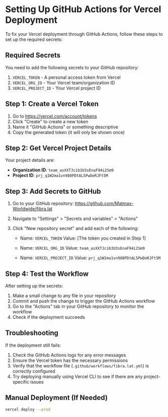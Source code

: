 # Setting Up GitHub Actions for Vercel Deployment

To fix your Vercel deployment through GitHub Actions, follow these steps to set up the required secrets:

## Required Secrets

You need to add the following secrets to your GitHub repository:

1. `VERCEL_TOKEN` - A personal access token from Vercel
2. `VERCEL_ORG_ID` - Your Vercel team/organization ID
3. `VERCEL_PROJECT_ID` - Your Vercel project ID

## Step 1: Create a Vercel Token

1. Go to https://vercel.com/account/tokens
2. Click "Create" to create a new token
3. Name it "GitHub Actions" or something descriptive
4. Copy the generated token (it will only be shown once)

## Step 2: Get Vercel Project Details

Your project details are:
- **Organization ID**: `team_asXXTJcib3U3sEnaF94i2Sm9`
- **Project ID**: `prj_q1W2ma1vn980PDtAL5PwDeRJFt5M`

## Step 3: Add Secrets to GitHub

1. Go to your GitHub repository: https://github.com/Matmax-Worldwide/fibra.lat
2. Navigate to "Settings" > "Secrets and variables" > "Actions"
3. Click "New repository secret" and add each of the following:

   - Name: `VERCEL_TOKEN`
     Value: [The token you created in Step 1]
   
   - Name: `VERCEL_ORG_ID`
     Value: `team_asXXTJcib3U3sEnaF94i2Sm9`
   
   - Name: `VERCEL_PROJECT_ID`
     Value: `prj_q1W2ma1vn980PDtAL5PwDeRJFt5M`

## Step 4: Test the Workflow

After setting up the secrets:

1. Make a small change to any file in your repository
2. Commit and push the change to trigger the GitHub Actions workflow
3. Go to the "Actions" tab in your GitHub repository to monitor the workflow
4. Check if the deployment succeeds

## Troubleshooting

If the deployment still fails:

1. Check the GitHub Actions logs for any error messages
2. Ensure the Vercel token has the necessary permissions
3. Verify that the workflow file (`.github/workflows/fibra.lat.yml`) is correctly configured
4. Try deploying manually using Vercel CLI to see if there are any project-specific issues

## Manual Deployment (If Needed)

```bash
vercel deploy --prod
``` 